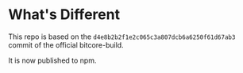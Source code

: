 What's Different
================

This repo is based on the `d4e8b2b2f1e2c065c3a807dcb6a6250f61d67ab3` commit of the official bitcore-build.

It is now published to npm.

